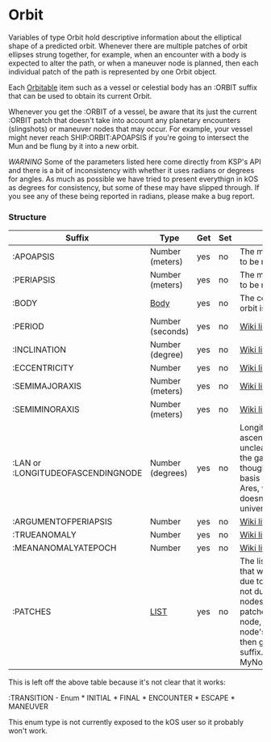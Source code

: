 ﻿Orbit
=====

Variables of type Orbit hold descriptive information about the elliptical shape
of a predicted orbit.  Whenever there are multiple patches of orbit ellipses strung
together, for example, when an encounter with a body is expected to alter the path,
or when a maneuver node is planned, then each individual patch of the path is
represented by one Orbit object.

Each [Orbitable](../orbitable/index.html) item such as a vessel or celestial body
has an :ORBIT suffix that can be used to obtain its current Orbit.

Whenever you get the :ORBIT of a vessel, be aware that its just the current :ORBIT
patch that doesn't take into account any planetary encounters (slingshots) or
maneuver nodes that may occur.  For example, your vessel might never reach
SHIP:ORBIT:APOAPSIS if you're going to intersect the Mun and be flung by it into a new
orbit.

*WARNING* Some of the parameters listed here come directly from KSP's API and there
is a bit of inconsistency with whether it uses radians or degrees for angles.  As
much as possible we have tried to present everythign in kOS as degrees for consistency,
but some of these may have slipped through.  If you see any of these being reported
in radians, please make a bug report.

### Structure

Suffix            | Type      | Get | Set | Description
------------------|-----------|-----|-----|--------------------------------------
:APOAPSIS         | Number (meters)  | yes | no | The max altitude expected to be reached.
:PERIAPSIS        | Number (meters)  | yes | no | The min altitude expected to be reached.
:BODY             | [Body](../body/index.html)  | yes | no | The celestial body this orbit is orbiting.
:PERIOD           | Number (seconds) | yes | no  | [Wiki link](http://en.wikipedia.org/wiki/Orbital_period)
:INCLINATION      | Number (degree) | yes | no  | [Wiki link](http://en.wikipedia.org/wiki/Orbital_inclination)
:ECCENTRICITY     | Number | yes | no  | [Wiki link](http://en.wikipedia.org/wiki/Orbital_eccentricity)
:SEMIMAJORAXIS    | Number (meters) | yes | no  | [Wiki link](http://en.wikipedia.org/wiki/Semi-major_axis)
:SEMIMINORAXIS    | Number (meters) | yes | no  | [Wiki link](http://en.wikipedia.org/wiki/Semi-minor_axis)
:LAN or :LONGITUDEOFASCENDINGNODE | Number (degrees) | yes | no  | Longitude of the ascending node.  It's unclear what the basis line the game uses for this is, though.  The real-world basis is the constellation Ares, which of course doesn't exist in the Kerbal universe.
:ARGUMENTOFPERIAPSIS | Number | yes | no  | [Wiki link](http://en.wikipedia.org/wiki/Argument_of_periapsis)
:TRUEANOMALY         | Number | yes | no  | [Wiki link](http://en.wikipedia.org/wiki/True_anomaly)
:MEANANOMALYATEPOCH  | Number | yes | no  | [Wiki link](http://en.wikipedia.org/wiki/Mean_anomaly)
:PATCHES             | [LIST](../list/index.html)   | yes | no | The list of future [Orbit](../orbit/index.html)s that would follow this one, due to SOI transitions (but not due to manuever nodes).  To get the list of patches after a manuever node, get that maneuver node's :ORBIT suffix first, then get its :PATCHES suffix.  (i.e. MyNode:ORBIT:PATCHES.)

This is left off the above table because it's not clear that it works:

:TRANSITION - Enum
    * INITIAL
    * FINAL
    * ENCOUNTER
    * ESCAPE
    * MANEUVER

This enum type is not currently exposed to the kOS user so it probably won't work.


